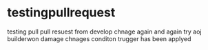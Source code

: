 # testingpullrequest
testing pull pull resuest from develop chnage again and again try aoj
builderwon damage chnages conditon
trugger has been applyed

